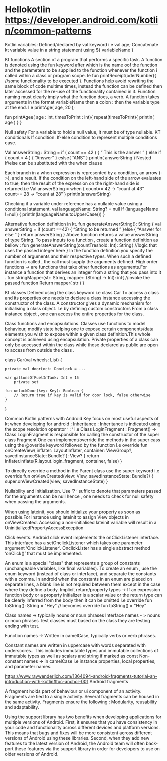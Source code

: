 # Hellokotlin https://developer.android.com/kotlin/common-patterns

Kotlin variables:
Defined/declared by val keyword i.e val age;
Concatenate kt variable value in a string statement using ${ variableName }

Kt functions
A section of a program that performs a specific task.
A function is denoted using the  fun  keyword after which is the name oof the function and the parameters to be supplied to the function whenever the function i called within a class or program scope.
Ie 
fun printReceipt(oderNumber){ 
//some functionality to be executed
}.
Functions help avoid rewriting the same block of code multime times, instead the function can be defined then later accessed for the re-use of the functionality contained in it.
Function naming must clearly imply  what the function does, a verb.
A function takes arguments in the format  variableName then a colon : then the variable type at the end.
I.e printAge( age, 20  );

fun printAgee( age : int, timesToPrint : int){
	repeat(timesToPrint){
println( age )
}
}

Null safety
For a variable to hold  a null value, it must be of type  nullable.
KT conditionals 
If condition.
If-else condition to represent multiple conditions case.

Val answerString : String = if ( count == 42 ) {
“ This is the answer ”
} else if ( count > 4 ) { 
“Answer” }
eslse{ “ANS” }
println( answerString ) 
Nested If/else can be substituted with the when clause

Each branch in a when expression is represented by a condition, an arrow (->), and a result. If the condition on the left-hand side of the arrow evaluates to true, then the result of the expression on the right-hand side is returned.i.e
Val answerString = when { 
count== 42 -> “count at 43”
count== 28 -> “count at 28”
}
 println(answerString)

Checking if a variable under reference has a nullable value using a conditional statement.
	val languageName: String? = null
	If (languageName !=null) {
println(languageName.toUpperCase())
}

Alternative function definition in kt.
fun generateAnswerString():  String {
val answerString = if (count ==42) {
“String to be returned ”
}else {
“Answer for else ” 
}
return	answerString
}
Above function returns a value answerString of type String. To pass inputs to a function , create a function definition as bellow :
fun generateAnswerString(countTreshold: Int): String{
//logic that uses the passed integer here
}
In the function definition you specify the number of arguments and their respective types. When such a defined function is called , the call must supply the arguments defined.
High order functions -> are functions that take other functions as arguments.For instance a function that derives  an integer from a string that you pass into it .
	fun stringMapper(str: String, mapper: (String) → Int): int{
//invoke the passed function 
Return mapper( str )
}

Kt classes
Defined using the class keyword i.e class Car
To access a class and its properties one needs to declare a class instance accessing the constructor of the class. A constructor gives a dynamic mechanism for initialising a class object. I.e by defining custom constructors
From a class instance object , one can access the entire properties for the class.

Class functions and encapsulations.
Classes use functions to model behaviour, modify state helping one to expose certain components/data elements  you wish to expose within a given class definition.This whole concept is achieved using encapsulation.
Private properties of a class can only be accessed within the class while those declared as public are open to access from outside the class .

class Car(val wheels: List<Wheel>) {

    private val doorLock: DoorLock = ...

    var gallonsOfFuelInTank: Int = 15
        private set

    fun unlockDoor(key: Key): Boolean {
        // Return true if key is valid for door lock, false otherwise
    }
}


Common Kotlin patterns with Android 
Key focus on most  useful aspects of kt when developing for android ;
Inheritance :
Inheritance is indicated using the scope resolution operator  ‘ : ‘  i.e
	Class LoginFragment : Fragment()
-> Class LoginFragment is responsible for calling the constructor of the super class Fragment
One can implement/override the methods in the super cass using the @overide  keyword followed by the function 
 I.e 
override fun onCreateView(
        inflater: LayoutInflater,
        container: ViewGroup?,
        savedInstanceState: Bundle?
): View? {
    return inflater.inflate(R.layout.login_fragment, container, false)
}

To directly override a method in the Parent class use the super keyword i.e 
override fun onViewCreated(view: View, savedInstanceState: Bundle?) {
    super.onViewCreated(view, savedInstanceState)
}

Nullability and initialization.
Use ‘? ‘ suffix to denote that parameters passed for the arguments can be null hence , one needs to check for null safety when passing the arguments.

When using lateinit, you should initialize your property as soon as possible.For instance using lateinit to assign View objects in onViewCreated. Accessing a non-initialised lateinit variable will result in  a UninitializedPropertyAccessException

Click events.
Android click event implements the onClickListener interface.  This interface has a setOnclickListener which takes one parameter argument ‘OnclickListener’. OnclickLister has a single abstract method ‘onClick()’ that must be implemented.

An enum is a special "class" that represents a group of constants (unchangeable variables, like final variables). To create an enum , use the enum keyword (instead of class or interface), and separate the constants with a comma.
In android  when the constants in an enum are placed on separate lines, a blank line is not required between them except in the case where they define a body.
Implicit return/property types -> If an expression function body or a property initializer is a scalar value or the return type can be clearly inferred from the body then it can be omitted
I.e override fun toString(): String = "Hey"
// becomes
override fun toString() = "Hey"

Class names -> typically nouns or noun phrases
Interface names - > nouns or noun phrases
Test classes must based on the class they are testing ending with test.

Function names -> Written in camelCase, typically verbs or verb phrases.

Constant names are written in uppercase with words separated with underscores.. This includes immutable types and immutable collections of immutable types as well as scalars and string if marked as const
Non-constant names -> in camelCase i.e  instance properties, local properties, and parameter names.





https://www.raywenderlich.com/1364094-android-fragments-tutorial-an-introduction-with-kotlin#toc-anchor-001
Android fragments

A fragment  holds part  of  behaviour  or ui component of  an  activity. Fragments are tied to a single activity. Several fragments can be housed in the same activity.
Fragments ensure the following : Modularity, reusability and adaptability.


Using the support library has two benefits when developing applications for multiple versions of Android.
First, it ensures that you have consistency in your code and functionality across different devices and platform versions. This means that bugs and fixes will be more consistent across different versions of Android using these libraries.
Second, when they add new features to the latest version of Android, the Android team will often back-port these features via the support library in order for developers to use on older versions of Android.

